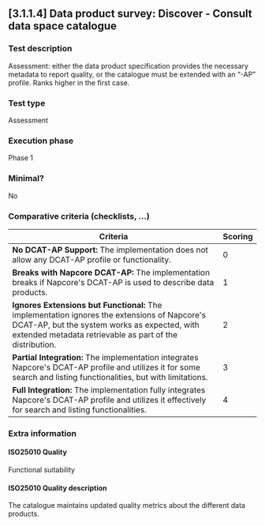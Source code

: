
## [3.1.1.4] Data product survey: Discover - Consult data space catalogue

### Test description
Assessment: either the data product specification provides the necessary metadata to report quality, or the catalogue must be extended with an “-AP” profile. Ranks higher in the first case.

### Test type
Assessment

### Execution phase
Phase 1

### Minimal?
No

### Comparative criteria (checklists, ...)

| **Criteria** | **Scoring** |
| ------------------------------------------------------------------------------------------------------------------------------------------------------------------------------------------------ | ----------- |
| **No DCAT-AP Support:** The implementation does not allow any DCAT-AP profile or functionality. | 0           |
| **Breaks with Napcore DCAT-AP:** The implementation breaks if Napcore's DCAT-AP is used to describe data products. | 1           |
| **Ignores Extensions but Functional:** The implementation ignores the extensions of Napcore's DCAT-AP, but the system works as expected, with extended metadata retrievable as part of the distribution. | 2           |
| **Partial Integration:** The implementation integrates Napcore's DCAT-AP profile and utilizes it for some search and listing functionalities, but with limitations. | 3           |
| **Full Integration:** The implementation fully integrates Napcore's DCAT-AP profile and utilizes it effectively for search and listing functionalities. | 4           |

### Extra information
#### ISO25010 Quality
Functional suitability
#### ISO25010 Quality description
The catalogue maintains updated quality metrics about the different data products.
    